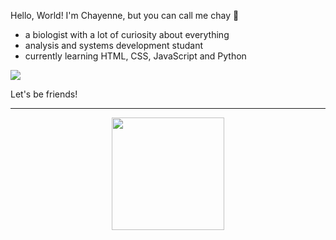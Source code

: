 Hello, World! I'm Chayenne, but you can call me chay 🔮

- a biologist with a lot of curiosity about everything
- analysis and systems development studant
- currently learning HTML, CSS, JavaScript and Python
  
![](https://github.com/chagasdecastro/chagasdecastro/blob/main/Untitled_Artwork.gif)

Let's be friends!

<hr>

<div align="center">
  <a href="https://github.com/chagasdecastro">
  <img height="180em" src="https://github-readme-stats.vercel.app/api?username=chagasdecastro&show_icons=true&theme=dracula&include_all_commits=true&count_private=false"/>
</div>
